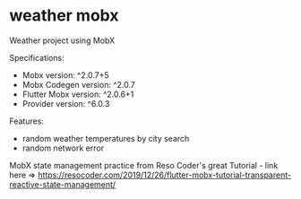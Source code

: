 # weather mobx

Weather project using MobX 

Specifications: 
 - Mobx version: ^2.0.7+5
 - Mobx Codegen version: ^2.0.7
 - Flutter Mobx version: ^2.0.6+1
 - Provider version: ^6.0.3

Features:
  - random weather temperatures by city search
  - random network error

MobX state management practice 
   from Reso Coder's great Tutorial - link here => https://resocoder.com/2019/12/26/flutter-mobx-tutorial-transparent-reactive-state-management/
